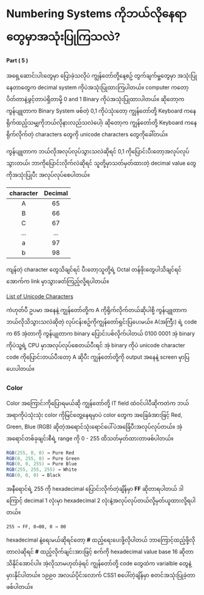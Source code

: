 # Numbering Systems ကိုဘယ်လိုနေရာတွေမှာအသုံးပြုကြသလဲ?

####  Part ( 5 )

အရှေ့ဆောင်းပါးတွေမှာ ပြောခဲ့သလိုပဲ ကျွန်တော်တို့နေ့စဥ် တွက်ချက်မှု့တွေမှာ အသုံးပြုနေတာတွေက decimal system ကိုပဲအသုံးပြုထားကြပါတယ်။ computer ကတော့ ပိတ်တာနဲ့ဖွင့်တာပဲရှိတာမို့ 0 and 1 Binary ကိုပဲအသုံးပြုထားပါတယ်။
ဆိုတော့က ကွန်ပျူတာက Binary System ဖစ်တဲ့ 0,1 ကိုပဲသုံးတော့ ကျွန်တော်တို့ Keyboard ကနေရိုက်ထည့်သမျှကိုဘယ်လိုနားလည်သလဲပေါ့၊ ဆိုတော့က ကျွန်တော်တို့ Keyboard ကနေရိုက်လိုက်တဲ့ characters တွေကို 
unicode characters တွေကိုခေါ်တယ်။

ကွန်ပျူတာက ဘယ်လိုအလုပ်လုပ်သွားသလဲဆိုရင် 0,1 ကိုပြောင်းပီးတော့အလုပ်လုပ်သွားတယ်၊ ဘာကိုပြောင်းလိုက်လဲဆိုရင် သူတို့မှာသတ်မှတ်ထားတဲ့ decimal value တွေကိုအသုံးပြုပီး အလုပ်လုပ်စေပါတယ်။

| character | Decimal  |
|:---------:|:--------:|
|     A     |     65   |
|     B     |     66   |
|     C     |     67   |
|    ...    |    ...   |
|     a     |    97    |
|     b     |    98    |

ကျန်တဲ့ character တွေသိချင်ရင် ပီးတော့သူတို့ရဲ့ Octal တန်ဖိုးတွေပါသိချင်ရင် အောက်က link မှာသွားဖတ်ကြည့်လို့ရပါတယ်။

[List of Unicode Characters](https://en.wikipedia.org/wiki/List_of_Unicode_characters)

ကဲဟုတ်ပီ ဥပမာ အနေနဲ့ ကျွန်တော်တို့က A ကိုရိုက်လိုက်တယ်ဆိုပါစို့ ကွန်ပျူတာကဘယ်လိုသိသွားသလဲဆိုတဲ့ လုပ်ငန်းစဥ်ကိုကျွန်တော်ရှင်းပြပေးမယ်။
A(အကြီး) ရဲ့ code က 65 အဲ့တာကို ကွန်ပျုတာက binary ပြောင်းပစ်လိုက်ပါတယ် 0100 0001 အဲ့ binary ကိုပဲသူ့ရဲ့ CPU မှာအလုပ်လုပ်စေတယ်ပီးရင် အဲ့ binary ကိုပဲ unicode character code ကိုပြောင်းတယ်ပီးတော့  A ဆိုပီး ကျွန်တော်တို့ကို output အနေနဲ့ screen မှာပြပေးပါတယ်။


### Color 
Color အကြောင်းကိုပြောရမယ်ဆို ကျွန်တော်တို့ IT field ထဲ၀င်ပါပီဆိုကတဲက ဘယ်အရာကိုပဲသုံးသုံး color ကိုမြင်တွေ့နေရမှာပဲ color တွေက အခြေခံအားဖြင့် Red, Green, Blue (RGB) ဆိုတဲ့အရောင်သုံးရောင်ပေါ်ပဲအခြေံပီးအလုပ်လုပ်တယ်။ အဲ့အရောင်တစ်ခုချင်းစီရဲ့ range ကို 0 - 255 ထိသတ်မှတ်ထားတာဖစ်ပါတယ်။

```csharp
RGB(255, 0, 0) → Pure Red
RGB(0, 255, 0) → Pure Green
RGB(0, 0, 255) → Pure Blue
RGB(255, 255, 255) → White
RGB(0, 0, 0) → Black
```
အနီရောင်ရဲ့ 255 ကို hexadecimal ပြောင်းလိုက်တဲ့ချိန်မှာ **FF** ဆိုတာရပါတယ် ဒါကြောင့် decimal 1 လုံးမှာ hexadecimal 2 လုံးနဲ့အလုပ်လုပ်တယ်လို့မှတ်ယူထားလို့ရပါတယ်။

```
255 → FF, 0→00, 0 → 00
```

hexadecimal နဲ့ရေးမယ်ဆိုရင်တော့ **\#** ထည့်ရေးပေးဖို့လိုပါတယ် ဘာကြောင့်ထည့်ဖို့လိုတာလဲဆိုရင် **\#** ထည့်လိုက်ချင်းအားဖြင့် စက်ကို hexadecimal value base 16 ဆိုတာသိနိုင်အောင်ပါ။ အဲ့လိုသာမဟုတ်ခဲ့ရင် ကျွန်တော်တို့ code တွေထဲက varialble တွေနဲ့မှားနိုင်ပါတယ်။ ၁၉၉၀ အလယ်ပိုင်းလောက် CSS1 စပေါ်တဲ့ချိန်မှာ စတင်အသုံးပြုခဲ့တာဖစ်ပါတယ်။

